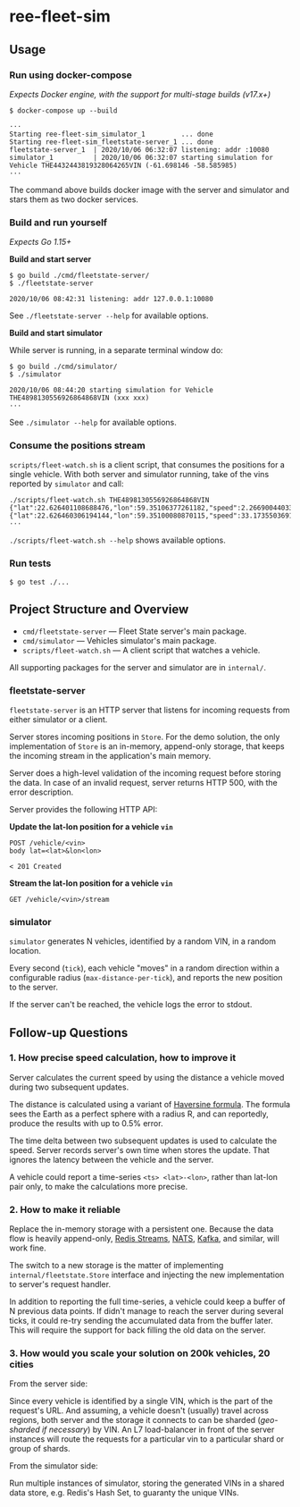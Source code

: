 # ree-fleet-sim

## Usage

### Run using docker-compose

*Expects Docker engine, with the support for multi-stage builds (v17.x+)*

```
$ docker-compose up --build

···
Starting ree-fleet-sim_simulator_1         ... done
Starting ree-fleet-sim_fleetstate-server_1 ... done
fleetstate-server_1  | 2020/10/06 06:32:07 listening: addr :10080
simulator_1          | 2020/10/06 06:32:07 starting simulation for Vehicle THE4432443819328064265VIN (-61.698146 -58.585985)
···
```

The command above builds docker image with the server and simulator and stars them as two docker services.

### Build and run yourself

*Expects Go 1.15+*

**Build and start server**

```
$ go build ./cmd/fleetstate-server/
$ ./fleetstate-server

2020/10/06 08:42:31 listening: addr 127.0.0.1:10080
```

See `./fleetstate-server --help` for available options.

**Build and start simulator**

While server is running, in a separate terminal window do:

```
$ go build ./cmd/simulator/
$ ./simulator

2020/10/06 08:44:20 starting simulation for Vehicle THE4898130556926864868VIN (xxx xxx)
···
```

See `./simulator --help` for available options.

### Consume the positions stream

`scripts/fleet-watch.sh` is a client script, that consumes the positions for a single vehicle.
With both server and simulator running, take of the vins reported by `simulator` and call:

```
./scripts/fleet-watch.sh THE4898130556926864868VIN
{"lat":22.626401108688476,"lon":59.35106377261182,"speed":2.2669004403351765}
{"lat":22.626460306194144,"lon":59.35100080870115,"speed":33.17355036917585}
···
```

`./scripts/fleet-watch.sh --help` shows available options.

### Run tests

```
$ go test ./...
```

## Project Structure and Overview

- `cmd/fleetstate-server` — Fleet State server's main package.
- `cmd/simulator` — Vehicles simulator's main package.
- `scripts/fleet-watch.sh` — A client script that watches a vehicle.

All supporting packages for the server and simulator are in `internal/`.

### fleetstate-server

`fleetstate-server` is an HTTP server that listens for incoming requests from either simulator or a client.

Server stores incoming positions in `Store`. For the demo solution, the only implementation of `Store` is an in-memory,
append-only storage, that keeps the incoming stream in the application's main memory.

Server does a high-level validation of the incoming request before storing the data. In case of an invalid request,
server returns HTTP 500, with the error description.

Server provides the following HTTP API:

**Update the lat-lon position for a vehicle `vin`**

```
POST /vehicle/<vin>
body lat=<lat>&lon<lon>

< 201 Created
```

**Stream the lat-lon position for a vehicle `vin`**

```
GET /vehicle/<vin>/stream
```

### simulator

`simulator` generates N vehicles, identified by a random VIN, in a random location.

Every second (`tick`), each vehicle "moves" in a random direction within a configurable radius (`max-distance-per-tick`),
and reports the new position to the server.
 
If the server can't be reached, the vehicle logs the error to stdout.

## Follow-up Questions

### 1\. How precise speed calculation, how to improve it

Server calculates the current speed by using the distance a vehicle moved during two subsequent updates.

The distance is calculated using a variant of [Haversine formula](https://en.wikipedia.org/wiki/Haversine_formula).
The formula sees the Earth as a perfect sphere with a radius R, and can reportedly, produce the results with up to 0.5% error.

The time delta between two subsequent updates is used to calculate the speed. Server records server's own time when stores the update. 
That ignores the latency between the vehicle and the server.

A vehicle could report a time-series `<ts> <lat>-<lon>`, rather than lat-lon pair only, to make the calculations more precise.

### 2\. How to make it reliable

Replace the in-memory storage with a persistent one. Because the data flow is heavily append-only,
[Redis Streams](https://redis.io/topics/streams-intro), [NATS](http://nats.io/), [Kafka](https://kafka.apache.org/), and similar,
will work fine.

The switch to a new storage is the matter of implementing `internal/fleetstate.Store` interface and injecting the new implementation
to server's request handler.

In addition to reporting the full time-series, a vehicle could keep a buffer of N previous data points. If didn't manage
to reach the server during several ticks, it could re-try sending the accumulated data from the buffer later. This will require
the support for back filling the old data on the server.

### 3\. How would you scale your solution on 200k vehicles, 20 cities 

From the server side:

Since every vehicle is identified by a single VIN, which is the part of the request's URL. And assuming,
a vehicle doesn't (usually) travel across regions, both server and the storage it connects to can be sharded (*geo-sharded if necessary*) by VIN.
An L7 load-balancer in front of the server instances will route the requests for a particular vin to a particular shard or group of shards.

From the simulator side:

Run multiple instances of simulator, storing the generated VINs in a shared data store, e.g. Redis's Hash Set,
to guaranty the unique VINs.

